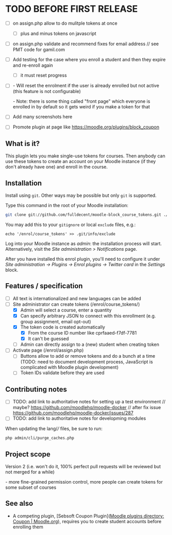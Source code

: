 # TODO BEFORE FIRST RELEASE

- [ ] on assign.php allow to do mulitple tokens at once
  - [ ] plus and minus tokens on javascript
- [ ] on assign.php validate and recommend fixes for email address // see PMT code for gamil.com
- [ ] Add testing for the case where you enroll a student and then they expire and re-enroll again
  - [ ] it must reset progress

- [ ] \- Will reset the enrolment if the user is already enrolled but not active (this feature is not configurable)

  \- Note: there is some thing called "front page" which everyone is enrolled in by default so it gets weird if you make a token for that
  
- [ ] Add many screenshots here

- [ ] Promote plugin at page like https://moodle.org/plugins/block_coupon

## What is it?

This plugin lets you make single-use tokens for courses. Then anybody can use these tokens to create an account on your Moodle instance (if they don\'t already have one) and enroll in the course.

## Installation

Install using `git`. Other ways may be possible but only `git` is supported.

Type this command in the root of your Moodle installation:

```sh
git clone git://github.com/fulldecent/moodle-block_course_tokens.git ./enrol/course_tokens
```

You may add this to your `gitignore` or local `exclude` files, e.g.:

```
echo '/enrol/course_tokens' >> .git/info/exclude
```

Log into your Moodle instance as *admin*: the installation process will start. Alternatively, visit the *Site administration > Notifications* page.

After you have installed this enrol plugin, you'll need to configure it under *Site administration -> Plugins -> Enrol plugins -> Twitter card* in the *Settings* block.

## Features / specification

* [ ] All text is internationalized and new languages can be added
* [ ] Site administrator can create tokens (/enrol/course_tokens/)
  * [x] Admin will select a course, enter a quantity
  * [x] Can specify arbitrary JSON to connect with this enrollment (e.g. group assignment, email opt-out)
  * [x] The token code is created automatically
    * [x] From the course ID number like cprfaaed-f7df-7781
    * [x] It can't be guessed
  * [ ] Admin can directly assign to a (new) student when creating token
* [ ] Activate page (/enrol/assign.php)
  * [ ] Buttons allow to add or remove tokens and do a bunch at a time (TODO: need to document development process, JavaScript is complicated with Moodle plugin development)
  * [ ] Token IDs validate before they are used

## Contributing notes

* [ ] TODO: add link to authoritative notes for setting up a test environment // maybe? https://github.com/moodlehq/moodle-docker // after fix issue https://github.com/moodlehq/moodle-docker/issues/287
* [ ] TODO: add link to authoritative notes for developming modules

When updating the lang/*/* files, be sure to run:

```sh
php admin/cli/purge_caches.php
```

## Project scope

Version 2 (i.e. won't do it, 100% perfect pull requests will be reviewed but not merged for a while)

\- more fine-grained permission control, more people can create tokens for some subset of courses

## See also

* A competing plugin, [Sebsoft Coupon Plugin]([Moodle plugins directory: Coupon | Moodle.org](https://moodle.org/plugins/block_coupon)), requires you to create student accounts before enrolling them